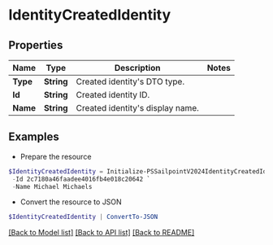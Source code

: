 # IdentityCreatedIdentity
## Properties

Name | Type | Description | Notes
------------ | ------------- | ------------- | -------------
**Type** | **String** | Created identity&#39;s DTO type. | 
**Id** | **String** | Created identity ID. | 
**Name** | **String** | Created identity&#39;s display name. | 

## Examples

- Prepare the resource
```powershell
$IdentityCreatedIdentity = Initialize-PSSailpointV2024IdentityCreatedIdentity  -Type IDENTITY `
 -Id 2c7180a46faadee4016fb4e018c20642 `
 -Name Michael Michaels
```

- Convert the resource to JSON
```powershell
$IdentityCreatedIdentity | ConvertTo-JSON
```

[[Back to Model list]](../README.md#documentation-for-models) [[Back to API list]](../README.md#documentation-for-api-endpoints) [[Back to README]](../README.md)

